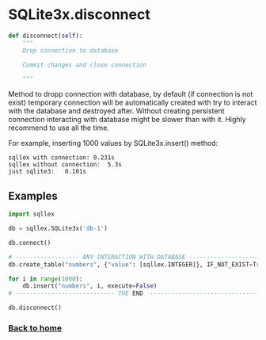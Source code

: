 # SQLite3x.disconnect


```python
def disconnect(self):
    """
    Drop connection to database

    Commit changes and close connection

    """
```

Method to dropp connection with database, by default (if connection is not exist) temporary connection will be automatically created with try to interact with the database and destroyed after. Without creating persistent connection interacting with database might be slower than with it. Highly recommend to use all the time.

For example, inserting 1000 values by SQLite3x.insert() method:

    sqllex with connection:	0.231s
    sqllex without connection:	5.3s
    just sqlite3:	0.101s


## Examples

```python
import sqllex

db = sqllex.SQLite3x('db-1')

db.connect()

# ------------------ ANY INTERACTION WITH DATABASE -----------------------
db.create_table("numbers", {"value": [sqllex.INTEGER]}, IF_NOT_EXIST=True)

for i in range(1000):
    db.insert("numbers", i, execute=False)
# ---------------------------- THE END  ----------------------------------

db.disconnect()

```

### [Back to home](README.md)